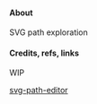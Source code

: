 #### About

SVG path exploration

#### Credits, refs, links

WIP

[svg-path-editor](https://github.com/Yqnn/svg-path-editor)
